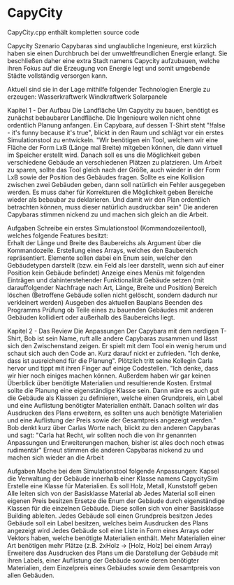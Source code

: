 # CapyCity

CapyCity.cpp enthält kompletten source code


Capycity
Szenario
Capybaras sind unglaubliche Ingenieure, erst kürzlich haben sie einen Durchbruch bei der umweltfreundlichen
Energie erlangt. Sie beschließen daher eine extra Stadt namens Capycity aufzubauen, welche ihren Fokus auf
die Erzeugung von Energie legt und somit umgebende Städte vollständig versorgen kann.

Aktuell sind sie in der Lage mithilfe folgender Technologien Energie zu erzeugen:
Wasserkraftwerk
Windkraftwerk
Solarpanele

Kapitel 1 - Der Aufbau
Die Landfläche
Um Capycity zu bauen, benötigt es zunächst bebaubarer Landfläche. Die Ingenieure wollen nicht ohne
ordentlich Planung anfangen. Ein Capybara, auf dessen T-Shirt steht "!false - it's funny because it's true", blickt
in den Raum und schlägt vor ein erstes Simulationstool zu entwickeln.
"Wir benötigen ein Tool, welchem wir eine Fläche der Form LxB (Länge mal Breite) mitgeben können, die dann
virtuell im Speicher erstellt wird. Danach soll es uns die Möglichkeit geben verschiedene Gebäude an
verschiedenen Plätzen zu platzieren. Um Arbeit zu sparen, sollte das Tool gleich nach der Größe, auch wieder
in der Form LxB sowie der Position des Gebäudes fragen. Sollte es eine Kollision zwischen zwei Gebäuden
geben, dann soll natürlich ein Fehler ausgegeben werden. Es muss daher für Korrekturen die Möglichkeit
geben Bereiche wieder als bebaubar zu deklarieren. Und damit wir den Plan ordentlich betrachten können,
muss dieser natürlich ausdruckbar sein"
Die anderen Capybaras stimmen nickend zu und machen sich gleich an die Arbeit.

Aufgaben
Schreibe ein erstes Simulationstool (Kommandozeilentool), welches folgende Features besitzt: \
Erhalt der Länge und Breite des Baubereichs als Argument über die Kommandozeile.
Erstellung eines Arrays, welches den Baubereich repräsentiert. Elemente sollen dabei ein Enum sein,
welcher den Gebäudetypen darstellt (bzw. ein Feld als leer darstellt, wenn sich auf einer Position kein
Gebäude befindet)
Anzeige eines Menüs mit folgenden Einträgen und dahinterstehender Funktionalität
Gebäude setzen (mit darauffolgender Nachfrage nach Art, Länge, Breite und Position)
Bereich löschen (Betroffene Gebäude sollen nicht gelöscht, sondern dadurch nur verkleinert
werden)
Ausgeben des aktuellen Bauplans
Beenden des Programms
Prüfung ob Teile eines zu bauenden Gebäudes mit anderen Gebäuden kollidiert oder außerhalb des
Baubereichs liegt.

Kapitel 2 - Das Review
Die Anpassungen
Der Capybara mit dem nerdigen T-Shirt, Bob ist sein Name, ruft alle andere Capybaras zusammen und lässt
sich den Zwischenstand zeigen. Er spielt mit dem Tool ein wenig herum und schaut sich auch den Code an.
Kurz darauf nickt er zufrieden. "Ich denke, dass ist ausreichend für die Planung".
Plötzlich tritt seine Kollegin Carla hervor und tippt mit ihren Finger auf einige Codestellen. "Ich denke, dass wir
hier noch einiges machen können. Außerdem haben wir gar keinen Überblick über benötigte Materialien und
resultierende Kosten. Erstmal sollte die Planung eine eigenständige Klasse sein. Dann wäre es auch gut die
Gebäude als Klassen zu definieren, welche einen Grundpreis, ein Label und eine Auflistung benötigter
Materialien enthält. Danach sollten wir das Ausdrucken des Plans erweitern, es sollten uns auch benötigte
Materialien und eine Auflistung der Preis sowie der Gesamtpreis angezeigt werden."
Bob denkt kurz über Carlas Worte nach, blickt zu den anderen Capybaras und sagt: "Carla hat Recht, wir
sollten noch die von ihr genannten Anpassungen und Erweiterungen machen, bisher ist alles doch noch etwas
rudimentär"
Erneut stimmen die anderen Capybaras nickend zu und machen sich wieder an die Arbeit

Aufgaben
Mache bei dem Simulationstool folgende Anpassungen:
Kapsel die Verwaltung der Gebäude innerhalb einer Klasse namens CapycitySim
Erstelle eine Klasse für Materialien.
Es soll Holz, Metall, Kunststoff geben
Alle leiten sich von der Basisklasse Material ab
Jedes Material soll einen eigenen Preis besitzen
Ersetze die Enum der Gebäude durch eigenständige Klassen für die einzelnen Gebäude.
Diese sollen sich von einer Basisklasse Building ableiten.
Jedes Gebäude soll einen Grundpreis besitzen
Jedes Gebäude soll ein Label besitzen, welches beim Ausdrucken des Plans angezeigt wird
Jedes Gebäude soll eine Liste in Form eines Arrays oder Vektors haben, welche benötigte
Materialien enthält. Mehr Materialien einer Art benötigen mehr Plätze (z.B. 2xHolz -> [Holz, Holz]
bei einem Array)
Erweitere das Ausdrucken des Plans um die Darstellung der Gebäude mit ihren Labels, einer
Auflistung der Gebäude sowie deren benötigter Materialien, dem Einzelpreis eines Gebäudes sowie
dem Gesamtpreis von allen Gebäuden.
